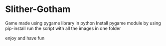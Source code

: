 # Slither-Gotham
Game made using pygame library in python
Install pygame module by using pip-install
run the script with all the images in one folder 

enjoy and have fun
